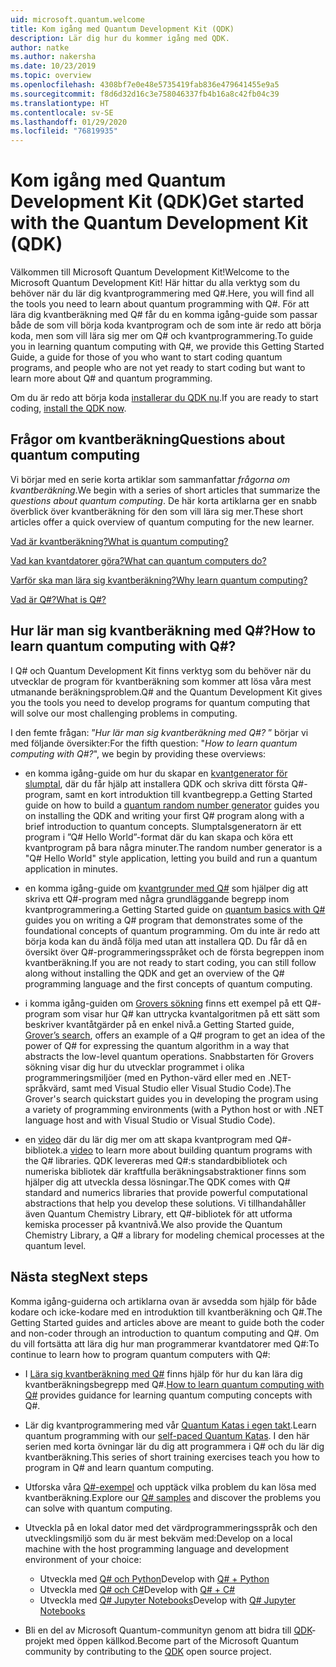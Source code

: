 ```yaml
---
uid: microsoft.quantum.welcome
title: Kom igång med Quantum Development Kit (QDK)
description: Lär dig hur du kommer igång med QDK.
author: natke
ms.author: nakersha
ms.date: 10/23/2019
ms.topic: overview
ms.openlocfilehash: 4308bf7e0e48e5735419fab836e479641455e9a5
ms.sourcegitcommit: f8d6d32d16c3e758046337fb4b16a8c42fb04c39
ms.translationtype: HT
ms.contentlocale: sv-SE
ms.lasthandoff: 01/29/2020
ms.locfileid: "76819935"
---
```

# <a name="get-started-with-the-quantum-development-kit-qdk"></a><span data-ttu-id="45096-103">Kom igång med Quantum Development Kit (QDK)</span><span class="sxs-lookup"><span data-stu-id="45096-103">Get started with the Quantum Development Kit (QDK)</span></span>

<span data-ttu-id="45096-104">Välkommen till Microsoft Quantum Development Kit!</span><span class="sxs-lookup"><span data-stu-id="45096-104">Welcome to the Microsoft Quantum Development Kit!</span></span>  <span data-ttu-id="45096-105">Här hittar du alla verktyg som du behöver när du lär dig kvantprogrammering med Q#.</span><span class="sxs-lookup"><span data-stu-id="45096-105">Here, you will find all the tools you need to learn about quantum programming with Q#.</span></span>  <span data-ttu-id="45096-106">För att lära dig kvantberäkning med Q# får du en komma igång-guide som passar både de som vill börja koda kvantprogram och de som inte är redo att börja koda, men som vill lära sig mer om Q# och kvantprogrammering.</span><span class="sxs-lookup"><span data-stu-id="45096-106">To guide you in learning quantum computing with Q#, we provide this Getting Started Guide, a guide for those of you who want to start coding quantum programs, and people who are not yet ready to start coding but want to learn more about Q# and quantum programming.</span></span> 

<span data-ttu-id="45096-107">Om du är redo att börja koda [installerar du QDK nu](xref:microsoft.quantum.install).</span><span class="sxs-lookup"><span data-stu-id="45096-107">If you are ready to start coding, [install the QDK now](xref:microsoft.quantum.install).</span></span>

## <a name="questions-about-quantum-computing"></a><span data-ttu-id="45096-108">Frågor om kvantberäkning</span><span class="sxs-lookup"><span data-stu-id="45096-108">Questions about quantum computing</span></span>

<span data-ttu-id="45096-109">Vi börjar med en serie korta artiklar som sammanfattar _frågorna om kvantberäkning_.</span><span class="sxs-lookup"><span data-stu-id="45096-109">We begin with a series of short articles that summarize the _questions about quantum computing_.</span></span> <span data-ttu-id="45096-110">De här korta artiklarna ger en snabb överblick över kvantberäkning för den som vill lära sig mer.</span><span class="sxs-lookup"><span data-stu-id="45096-110">These short articles offer a quick overview of quantum computing for the new learner.</span></span>

[<span data-ttu-id="45096-111">Vad är kvantberäkning?</span><span class="sxs-lookup"><span data-stu-id="45096-111">What is quantum computing?</span></span>](xref:microsoft.quantum.overview.what)

[<span data-ttu-id="45096-112">Vad kan kvantdatorer göra?</span><span class="sxs-lookup"><span data-stu-id="45096-112">What can quantum computers do?</span></span>](xref:microsoft.quantum.overview.computers)

[<span data-ttu-id="45096-113">Varför ska man lära sig kvantberäkning?</span><span class="sxs-lookup"><span data-stu-id="45096-113">Why learn quantum computing?</span></span>](xref:microsoft.quantum.overview.why)

[<span data-ttu-id="45096-114">Vad är Q#?</span><span class="sxs-lookup"><span data-stu-id="45096-114">What is Q#?</span></span>](xref:microsoft.quantum.overview.qsharp)

## <a name="how-to-learn-quantum-computing-with-q"></a><span data-ttu-id="45096-115">Hur lär man sig kvantberäkning med Q#?</span><span class="sxs-lookup"><span data-stu-id="45096-115">How to learn quantum computing with Q#?</span></span>

<span data-ttu-id="45096-116">I Q# och Quantum Development Kit finns verktyg som du behöver när du utvecklar de program för kvantberäkning som kommer att lösa våra mest utmanande beräkningsproblem.</span><span class="sxs-lookup"><span data-stu-id="45096-116">Q# and the Quantum Development Kit gives you the tools you need to develop programs for quantum computing that will solve our most challenging problems in computing.</span></span>

<span data-ttu-id="45096-117">I den femte frågan:  ”_Hur lär man sig kvantberäkning med Q#?_ ” börjar vi med följande översikter:</span><span class="sxs-lookup"><span data-stu-id="45096-117">For the fifth question:  "_How to learn quantum computing with Q#?_", we begin by providing these overviews:</span></span>

* <span data-ttu-id="45096-118">en komma igång-guide om hur du skapar en [kvantgenerator för slumptal](xref:microsoft.quantum.quickstarts.qrng), där du får hjälp att installera QDK och skriva ditt första Q#-program, samt en kort introduktion till kvantbegrepp.</span><span class="sxs-lookup"><span data-stu-id="45096-118">a Getting Started guide on how to build a [quantum random number generator](xref:microsoft.quantum.quickstarts.qrng) guides you on installing the QDK and writing your first Q# program along with a brief introduction to quantum concepts.</span></span> <span data-ttu-id="45096-119">Slumptalsgeneratorn är ett program i ”Q# Hello World”-format där du kan skapa och köra ett kvantprogram på bara några minuter.</span><span class="sxs-lookup"><span data-stu-id="45096-119">The random number generator is a "Q# Hello World" style application, letting you build and run a quantum application in minutes.</span></span>

* <span data-ttu-id="45096-120">en komma igång-guide om [kvantgrunder med Q#](xref:microsoft.quantum.write-program) som hjälper dig att skriva ett Q#-program med några grundläggande begrepp inom kvantprogrammering.</span><span class="sxs-lookup"><span data-stu-id="45096-120">a Getting Started guide on [quantum basics with Q#](xref:microsoft.quantum.write-program) guides you on writing a Q# program that demonstrates some of the foundational concepts of quantum programming.</span></span> <span data-ttu-id="45096-121">Om du inte är redo att börja koda kan du ändå följa med utan att installera QD. Du får då en översikt över Q#-programmeringsspråket och de första begreppen inom kvantberäkning.</span><span class="sxs-lookup"><span data-stu-id="45096-121">If you are not ready to start coding, you can still follow along without installing the QDK and get an overview of the Q# programming language and the first concepts of quantum computing.</span></span>

* <span data-ttu-id="45096-122">i komma igång-guiden om [Grovers sökning](xref:microsoft.quantum.quickstarts.search) finns ett exempel på ett Q#-program som visar hur Q# kan uttrycka kvantalgoritmen på ett sätt som beskriver kvantåtgärder på en enkel nivå.</span><span class="sxs-lookup"><span data-stu-id="45096-122">a Getting Started guide, [Grover’s search](xref:microsoft.quantum.quickstarts.search), offers an example of a Q# program to get an idea of the power of Q# for expressing the quantum algorithm in a way that abstracts the low-level quantum operations.</span></span>  <span data-ttu-id="45096-123">Snabbstarten för Grovers sökning visar dig hur du utvecklar programmet i olika programmeringsmiljöer (med en Python-värd eller med en .NET-språkvärd, samt med Visual Studio eller Visual Studio Code).</span><span class="sxs-lookup"><span data-stu-id="45096-123">The Grover's search quickstart guides you in developing the program using a variety of programming environments (with a Python host or with .NET language host and with Visual Studio or Visual Studio Code).</span></span>

* <span data-ttu-id="45096-124">en [video](https://www.microsoft.com/videoplayer/embed/RE2JOJf) där du lär dig mer om att skapa kvantprogram med Q#-bibliotek.</span><span class="sxs-lookup"><span data-stu-id="45096-124">a [video](https://www.microsoft.com/videoplayer/embed/RE2JOJf) to learn more about building quantum programs with the Q# libraries.</span></span>  <span data-ttu-id="45096-125">QDK levereras med Q#:s standardbibliotek och numeriska bibliotek där kraftfulla beräkningsabstraktioner finns som hjälper dig att utveckla dessa lösningar.</span><span class="sxs-lookup"><span data-stu-id="45096-125">The QDK comes with Q# standard and numerics libraries that provide powerful computational abstractions that help you develop these solutions.</span></span> <span data-ttu-id="45096-126">Vi tillhandahåller även Quantum Chemistry Library, ett Q#-bibliotek för att utforma kemiska processer på kvantnivå.</span><span class="sxs-lookup"><span data-stu-id="45096-126">We also provide the Quantum Chemistry Library, a Q# a library for modeling chemical processes at the quantum level.</span></span>

## <a name="next-steps"></a><span data-ttu-id="45096-127">Nästa steg</span><span class="sxs-lookup"><span data-stu-id="45096-127">Next steps</span></span>

<span data-ttu-id="45096-128">Komma igång-guiderna och artiklarna ovan är avsedda som hjälp för både kodare och icke-kodare med en introduktion till kvantberäkning och Q#.</span><span class="sxs-lookup"><span data-stu-id="45096-128">The Getting Started guides and articles above are meant to guide both the coder and non-coder through an introduction to quantum computing and Q#.</span></span>  <span data-ttu-id="45096-129">Om du vill fortsätta att lära dig hur man programmerar kvantdatorer med Q#:</span><span class="sxs-lookup"><span data-stu-id="45096-129">To continue to learn how to program quantum computers with Q#:</span></span>

* <span data-ttu-id="45096-130">I [Lära sig kvantberäkning med Q#](xref:microsoft.quantum.overview.learn) finns hjälp för hur du kan lära dig kvantberäkningsbegrepp med Q#.</span><span class="sxs-lookup"><span data-stu-id="45096-130">[How to learn quantum computing with Q#](xref:microsoft.quantum.overview.learn) provides guidance for learning quantum computing concepts with Q#.</span></span>

* <span data-ttu-id="45096-131">Lär dig kvantprogrammering med vår [Quantum Katas i egen takt](https://aka.ms/try-quantum-katas).</span><span class="sxs-lookup"><span data-stu-id="45096-131">Learn quantum programming with our [self-paced Quantum Katas](https://aka.ms/try-quantum-katas).</span></span> <span data-ttu-id="45096-132">I den här serien med korta övningar lär du dig att programmera i Q# och du lär dig kvantberäkning.</span><span class="sxs-lookup"><span data-stu-id="45096-132">This series of short training exercises teach you how to program in Q# and learn quantum computing.</span></span>

* <span data-ttu-id="45096-133">Utforska våra [Q#-exempel](https://docs.microsoft.com/samples/browse/?languages=qsharp) och upptäck vilka problem du kan lösa med kvantberäkning.</span><span class="sxs-lookup"><span data-stu-id="45096-133">Explore our [Q# samples](https://docs.microsoft.com/samples/browse/?languages=qsharp) and discover the problems you can solve with quantum computing.</span></span>

* <span data-ttu-id="45096-134">Utveckla på en lokal dator med det värdprogrammeringsspråk och den utvecklingsmiljö som du är mest bekväm med:</span><span class="sxs-lookup"><span data-stu-id="45096-134">Develop on a local machine with the host programming language and development environment of your choice:</span></span>
  * <span data-ttu-id="45096-135">Utveckla med [Q# och Python](xref:microsoft.quantum.install.python)</span><span class="sxs-lookup"><span data-stu-id="45096-135">Develop with [Q# + Python](xref:microsoft.quantum.install.python)</span></span>
  * <span data-ttu-id="45096-136">Utveckla med [Q# och C#](xref:microsoft.quantum.install.cs)</span><span class="sxs-lookup"><span data-stu-id="45096-136">Develop with [Q# + C#](xref:microsoft.quantum.install.cs)</span></span>
  * <span data-ttu-id="45096-137">Utveckla med [Q# Jupyter Notebooks](xref:microsoft.quantum.install.jupyter)</span><span class="sxs-lookup"><span data-stu-id="45096-137">Develop with [Q# Jupyter Notebooks](xref:microsoft.quantum.install.jupyter)</span></span>

* <span data-ttu-id="45096-138">Bli en del av Microsoft Quantum-communityn genom att bidra till [QDK](xref:microsoft.quantum.contributing)-projekt med öppen källkod.</span><span class="sxs-lookup"><span data-stu-id="45096-138">Become part of the Microsoft Quantum community by contributing to the [QDK](xref:microsoft.quantum.contributing) open source project.</span></span>
